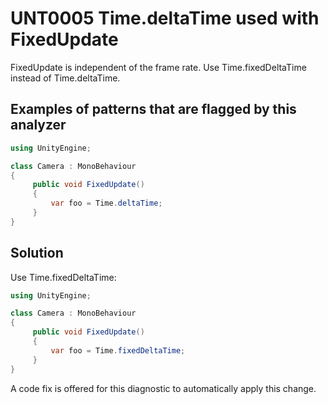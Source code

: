 # UNT0005 Time.deltaTime used with FixedUpdate

FixedUpdate is independent of the frame rate. Use Time.fixedDeltaTime instead of Time.deltaTime.

## Examples of patterns that are flagged by this analyzer

```csharp
using UnityEngine;

class Camera : MonoBehaviour
{
     public void FixedUpdate()
     {
         var foo = Time.deltaTime;
     }
}
```

## Solution

Use Time.fixedDeltaTime:

```csharp
using UnityEngine;

class Camera : MonoBehaviour
{
     public void FixedUpdate()
     {
         var foo = Time.fixedDeltaTime;
     }
}
```

A code fix is offered for this diagnostic to automatically apply this change.

